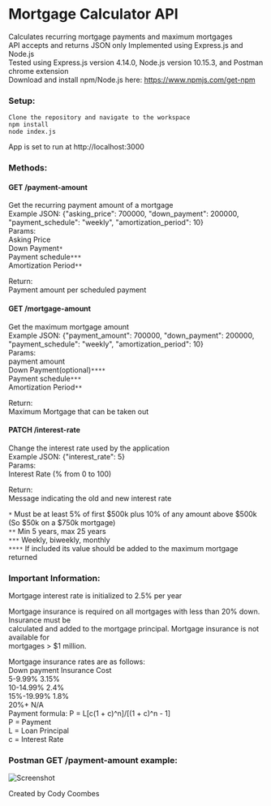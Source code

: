 # Mortgage Calculator API
Calculates recurring mortgage payments and maximum mortgages<br>
API accepts and returns JSON only
Implemented using Express.js and Node.js <br>
Tested using Express.js version 4.14.0, Node.js version 10.15.3, and Postman chrome extension <br>
Download and install npm/Node.js here: https://www.npmjs.com/get-npm

### Setup: <br>
```Clone the repository and navigate to the workspace``` <br>
```npm install``` <br>
```node index.js``` <br>

App is set to run at http://localhost:3000

### Methods: <br>
#### GET /payment-amount <br>
Get the recurring payment amount of a mortgage <br>
Example JSON: {"asking_price": 700000, "down_payment": 200000, "payment_schedule": "weekly", "amortization_period": 10} <br>
Params:<br>
Asking Price<br>
Down Payment`*`<br>
Payment schedule`***`<br>
Amortization Period`**`

Return:<br>
Payment amount per scheduled payment

#### GET /mortgage-amount <br>
Get the maximum mortgage amount <br>
Example JSON: {"payment_amount": 700000, "down_payment": 200000, "payment_schedule": "weekly", "amortization_period": 10} <br>
Params:<br>
payment amount<br>
Down Payment(optional)`****`<br>
Payment schedule`***`<br>
Amortization Period`**`<br>

Return:<br>
Maximum Mortgage that can be taken out

#### PATCH /interest-rate <br>
Change the interest rate used by the application <br>
Example JSON: {"interest_rate": 5} <br>
Params: <br>
Interest Rate (% from 0 to 100) <br>

Return:<br>
Message indicating the old and new interest rate

`*` Must be at least 5% of first $500k plus 10% of any amount above $500k (So $50k on a $750k
mortgage) <br>
`**` Min 5 years, max 25 years <br>
`***` Weekly, biweekly, monthly <br>
`****` If included its value should be added to the maximum mortgage returned <br>

### Important Information:
Mortgage interest rate is initialized to 2.5% per year

Mortgage insurance is required on all mortgages with less than 20% down. Insurance must be <br>
calculated and added to the mortgage principal. Mortgage insurance is not available for <br>
mortgages > $1 million.

Mortgage insurance rates are as follows: <br>
Down payment Insurance Cost <br>
5-9.99% 3.15% <br>
10-14.99% 2.4% <br>
15%-19.99% 1.8% <br>
20%+ N/A <br>
Payment formula: P = L[c(1 + c)^n]/[(1 + c)^n - 1] <br>
P = Payment <br>
L = Loan Principal <br>
c = Interest Rate

### Postman GET /payment-amount example:

![Screenshot](images/payment_example.PNG)

Created by Cody Coombes
